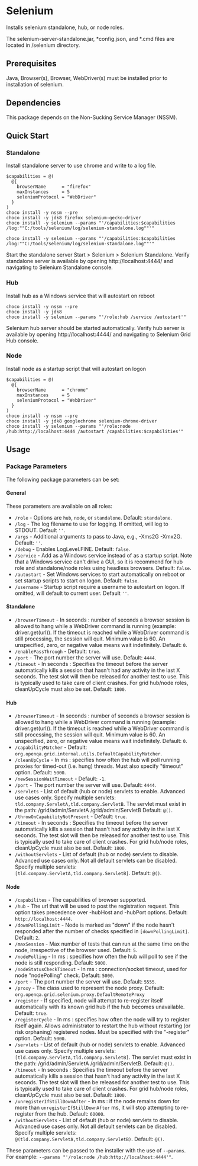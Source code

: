 ﻿# Selenium

Installs selenium standalone, hub, or node roles.

The selenium-server-standalone.jar, *config.json, and *.cmd files are
located in <Get-ToolsLocation>/selenium directory.

## Prerequisites

Java, Browser(s), Browser, WebDriver(s) must be installed prior to
installation of selenium.

## Dependencies

This package depends on the Non-Sucking Service Manager (NSSM).

## Quick Start

### Standalone

Install standalone server to use chrome and write to a log file.

```
$capabilities = @(
  @{
    browserName      = "firefox"
    maxInstances     = 5
    seleniumProtocol = "WebDriver"
  }
)
choco install -y nssm --pre
choco install -y jdk8 firefox selenium-gecko-driver
choco install -y selenium --params "'/capabilities:$capabilities /log:""C:/tools/selenium/log/selenium-standalone.log""'"
```

```
choco install -y selenium --params "'/capabilities:$capabilities /log:""C:/tools/selenium/log/selenium-standalone.log""'"
```

Start the standalone server Start > Selenium > Selenium Standalone.
Verify standalone server is available by opening http://localhost:4444/ and navigating to Selenium Standalone console.

### Hub

Install hub as a Windows service that will autostart on reboot

```
choco install -y nssm --pre
choco install -y jdk8
choco install -y selenium --params "'/role:hub /service /autostart'"
```

Selenium hub server should be started automatically.
Verify hub server is available by opening http://localhost:4444/ and navigating to Selenium Grid Hub console.

### Node

Install node as a startup script that will autostart on logon

```
$capabilities = @(
  @{
    browserName      = "chrome"
    maxInstances     = 5
    seleniumProtocol = "WebDriver"
  }
)
choco install -y nssm --pre
choco install -y jdk8 googlechrome selenium-chrome-driver
choco install -y selenium --params "'/role:node /hub:http://localhost:4444 /autostart /capabilities:$capabilities'"
```

## Usage

### Package Parameters

The following package parameters can be set:

#### General

These parameters are available on all roles:

- `/role` - Options are `hub`, `node`, or `standalone`.
    Default: `standalone`.
- `/log` - The log filename to use for logging. If omitted, will log
    to STDOUT. Default `''`.
- `/args` - Additional arguments to pass to Java, e.g., -Xms2G -Xmx2G.
    Default: `''`.
- `/debug` - Enables LogLevel.FINE. Default: `false`.
- `/service` - Add as a Windows service instead of as a startup script.
    Note that a Windows service can't drive a GUI, so it is recommend
    for hub role and standalone/node roles using headless browsers.
    Default: `false`.
- `/autostart` - Set Windows services to start automatically on reboot
    or set startup scripts to start on logon.  Default: `false`.
- `/username` - Startup script require a username to autostart on logon.
    If omitted, will default to current user. Default `''`.

#### Standalone

- `/browserTimeout` - In seconds : number of seconds a browser session
    is allowed to hang while a WebDriver command is running (example:
    driver.get(url)). If the timeout is reached while a WebDriver
    command is still processing, the session will quit. Minimum value
    is 60. An unspecified, zero, or negative value means wait
    indefinitely. Default: `0`.
- `/enablePassThrough` - Default: `true`.
- `/port` - The port number the server will use. Default: `4444`.
- `/timeout` - In seconds : Specifies the timeout before the server
    automatically kills a session that hasn't had any activity in the
    last X seconds. The test slot will then be released for another
    test to use. This is typically used to take care of client crashes.
    For grid hub/node roles, cleanUpCycle must also be set.
    Default: `1800`.

#### Hub

- `/browserTimeout` - In seconds : number of seconds a browser session
    is allowed to hang while a WebDriver command is running (example:
    driver.get(url)). If the timeout is reached while a WebDriver
    command is still processing, the session will quit. Minimum value
    is 60. An unspecified, zero, or negative value means wait
    indefinitely. Default: `0`.
- `/capabilityMatcher` -
    Default: `org.openqa.grid.internal.utils.DefaultCapabilityMatcher`.
- `/cleanUpCycle` - In ms : specifies how often the hub will poll
    running proxies for timed-out (i.e. hung) threads. Must also
    specify "timeout" option. Default: `5000`.
- `/newSessionWaitTimeout` - Default: `-1`.
- `/port` - The port number the server will use. Default: `4444`.
- `/servlets` - List of default (hub or node) servlets to enable.
    Advanced use cases only. Specify multiple servlets:
    `tld.company.ServletA,tld.company.ServletB`. The servlet must exist
    in the path: /grid/admin/ServletA /grid/admin/ServletB
    Default: `@()`.
- `/throwOnCapabilityNotPresent` - Default: `true`.
- `/timeout` - In seconds : Specifies the timeout before the server
    automatically kills a session that hasn't had any activity in the
    last X seconds. The test slot will then be released for another
    test to use. This is typically used to take care of client crashes.
    For grid hub/node roles, cleanUpCycle must also be set.
    Default: `1800`.
- `/withoutServlets` - List of default (hub or node) servlets to
    disable. Advanced use cases only. Not all default servlets can be
    disabled. Specify multiple servlets:
    `[tld.company.ServletA,tld.company.ServletB]`. Default: `@()`.

#### Node

- `/capabilites` - The capabilities of browser supported.
- `/hub` - The url that will be used to post the registration request.
    This option takes precedence over -hubHost and -hubPort options.
    Default: `http://localhost:4444`.
- `/downPollingLimit` - Node is marked as "down" if the node hasn't
    responded after the number of checks specified in
    `[downPollingLimit]`. Default: `2`.
- `/maxSession` - Max number of tests that can run at the same
    time on the node, irrespective of the browser used. Default: `5`.
- `/nodePolling` - In ms : specifies how often the hub will poll to see
    if the node is still responding. Default: `5000`.
- `/nodeStatusCheckTimeout` - In ms : connection/socket timeout, used
    for node "nodePolling" check. Default: `5000`.
- `/port` - The port number the server will use. Default: `5555`.
- `/proxy` - The class used to represent the node proxy.
    Default: `org.openqa.grid.selenium.proxy.DefaultRemoteProxy`
- `/register` - If specified, node will attempt to re-register itself
    automatically with its known grid hub if the hub becomes
    unavailable. Default: `true`.
- `/registerCycle` - In ms : specifies how often the node will try to
    register itself again. Allows administrator to restart the hub
    without restarting (or risk orphaning) registered nodes. Must be
    specified with the "-register" option. Default: `5000`.
- `/servlets` - List of default (hub or node) servlets to enable.
    Advanced use cases only. Specify multiple servlets:
    `[tld.company.ServletA,tld.company.ServletB]`. The servlet must
    exist in the path: /grid/admin/ServletA /grid/admin/ServletB.
    Default: `@()`.
- `/timeout` - In seconds : Specifies the timeout before the server
    automatically kills a session that hasn't had any activity in the
    last X seconds. The test slot will then be released for another test
    to use. This is typically used to take care of client crashes. For
    grid hub/node roles, cleanUpCycle must also be set. Default: `1800`.
- `/unregisterIfStillDownAfter` - In ms : if the node remains down for
    more than `unregisterIfStillDownAfter` ms, it will stop
    attempting to re-register from the hub. Default: `60000`.
- `/withoutServlets` - List of default (hub or node) servlets to
    disable. Advanced use cases only. Not all default servlets can be
    disabled. Specify multiple servlets:
    `@(tld.company.ServletA,tld.company.ServletB)`.
    Default: `@()`.

These parameters can be passed to the installer with the use of `--params`.
For example: `--params "'/role:node /hub:http://localhost:4444'"`.
